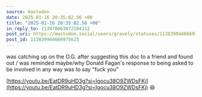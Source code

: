 ```yaml
---
source: mastodon
date: 2025-01-16 20:35:02.56 +00
title: "2025-01-16 20:35:02.56 +00"
in_reply_to: 113478063872104112
post_uri: https://mastodon.social/users/gravely/statuses/113839944666975623
post_id: 113839944666975623
---
```

was catching up on the O.G. after suggesting this doc to a friend and found out / was reminded maybe/why Donald Fagan's response to being asked to be involved in any way was to say "fuck you”

[https://youtu.be/EatDR9uHD3g?si=Igocu38O9ZWDsFKj](https://youtu.be/EatDR9uHD3g?si=Igocu38O9ZWDsFKj) 😆


